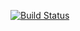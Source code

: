 [![Build Status](https://travis-ci.org/oVokick/BST.svg?branch=master)](https://travis-ci.org/oVokick/BST)
